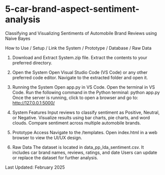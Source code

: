 # 5-car-brand-aspect-sentiment-analysis

Classifying and Visualizing Sentiments of Automobile Brand Reviews using Naive Bayes

How to Use / Setup / Link the System / Prototype / Database / Raw Data

1. Download and Extract
System.zip file.
Extract the contents to your preferred directory.

2. Open the System
Open Visual Studio Code (VS Code) or any other preferred code editor.
Navigate to the extracted folder and open it.

3. Running the System
Open app.py in VS Code.
Open the terminal in VS Code.
Run the following command in the Python terminal: python app.py
Once the server is running, click to open a browser and go to: http://127.0.0.1:5000/

4. System Features
Input reviews to classify sentiment as Positive, Neutral, or Negative.
Visualize results using bar charts, pie charts, and word clouds.
Compare sentiment across multiple automobile brands.

5. Prototype Access
Navigate to the /templates.
Open index.html in a web browser to view the UI/UX design.


6. Raw Data
The dataset is located in data_pp_lda_sentiment.csv.
It includes car brand names, reviews, ratings, and date
Users can update or replace the dataset for further analysis.

Last Updated: February 2025



